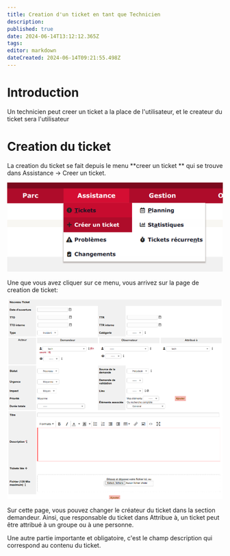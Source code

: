 ```yaml
---
title: Creation d'un ticket en tant que Technicien
description: 
published: true
date: 2024-06-14T13:12:12.365Z
tags: 
editor: markdown
dateCreated: 2024-06-14T09:21:55.498Z
---
```


# Introduction
Un technicien peut creer un ticket a la place de l'utilisateur, et le createur du ticket sera l'utilisateur

# Creation du ticket
La creation du ticket se fait depuis le menu **creer un ticket ** qui se trouve dans Assistance -> Creer un ticket.

![capture_d’écran_du_2024-06-14_11-14-38.png](/fonctionnel/capture_d’écran_du_2024-06-14_11-14-38.png)

Une que vous avez cliquer sur ce menu, vous arrivez sur la page de creation de ticket:

![capture_d’écran_du_2024-06-14_11-16-56.png](/fonctionnel/capture_d’écran_du_2024-06-14_11-16-56.png)

Sur cette page, vous pouvez changer le créateur du ticket dans la section demandeur. Ainsi, que responsable du ticket dans Attribue à, un ticket peut être attribué à un groupe ou à une personne.

Une autre partie importante et obligatoire, c'est le champ description qui correspond au contenu du ticket.